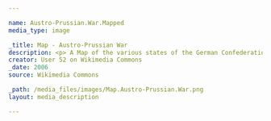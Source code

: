```yaml
---

name: Austro-Prussian.War.Mapped
media_type: image

_title: Map - Austro-Prussian War
description: <p> A Map of the various states of the German Confederation at the outset of the Austro-Prussian War, color-coded for alliances. The map demonstrates how outnumbered Prussia really was during the War, and how impressive its victory was. It also demonstrates that, although several states did side with Prussia, the largest in the German Confederation sided against them. </p> <p> According to its creator, the map was based off map data of the IEG-Maps project (Andreas Kunz, B. Johnen and Joachim Robert Moeschl- University of Mainz) - http://www.ieg-maps.uni-mainz.de </p> 
creator: User 52 on Wikimedia Commons
_date: 2006
source: Wikimedia Commons

_path: /media_files/images/Map.Austro-Prussian.War.png 
layout: media_description

---
```

